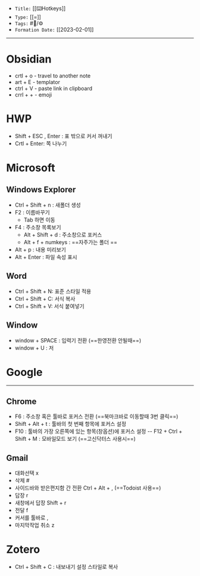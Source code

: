 -   `Title:` [[⌨️Hotkeys]]
-   `Type:` [[=]]
-   `Tags:` #🧠️/⚙️ 
-   `Formation Date:` [[2023-02-01]]
---



# Obsidian
- crtl + o - travel to another note
- art + E - templator
- ctrl + V - paste link in clipboard
- crrl + + - emoji

# HWP
- Shift + ESC , Enter : 표 밖으로 커서 꺼내기
- Crtl + Enter: 쪽 나누기 



# Microsoft
## Windows Explorer
- Ctrl + Shift + n : 새폴더 생성
- F2 : 이름바꾸기 
	- Tab 하면 이동
- F4 : 주소창 목록보기 
	- Alt + Shift + d : 주소창으로 포커스
	- Alt  + f + numkeys : ==자주가는 폴더 ==
- Alt + p : 내용 미리보기
- Alt + Enter : 파일 속성 표시

## Word
- Ctrl + Shift + N: 표준 스타일 적용
- Ctrl + Shift + C: 서식 복사
- Ctrl + Shift + V: 서식 붙여넣기

## Window
- window + SPACE : 입력기 전환 (==한영전환 안될때==)
- window + U : 저



# Google
---

## Chrome
-  F6 : 주소창 혹은 툴바로 포커스 전환 (==북마크바로 이동할때 3번 클릭==)
- Shift + Alt + t : 툴바의 첫 번째 항목에 포커스 설정
- F10 : 툴바의 가장 오른쪽에 있는 항목(창옵션)에 포커스 설정
-- F12 + Ctrl + Shift + M : 모바일모드 보기 (==고신닥터스 사용시==)

## Gmail
- 대화선택 x
- 삭제 #
- 사이드바와 받은편지함 간 전환 Ctrl + Alt + , (==Todoist 사용==) 
- 답장 r
- 새창에서 답장 Shift + r
- 전달 f
- 커서를 툴바로 ,
- 마지막작업 취소 z



# Zotero
- Ctrl + Shift + C : 내보내기 설정 스타일로 복사